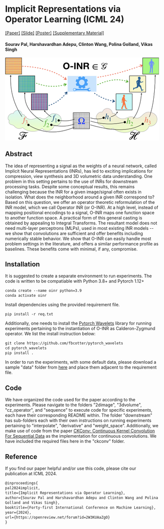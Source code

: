 # Implicit Representations via Operator Learning (ICML 24) 
[[Paper]](https://openreview.net/pdf?id=2W3KUAaZgO) [[Slide]]() [[Poster]]() [[Supplementary Material]](https://uwmadison.box.com/s/0hfedqrkdh2glmpph7jiv7wy9zl0ypt1)

#### Sourav Pal, Harshavardhan Adepu, Clinton Wang, Polina Golland, Vikas Singh
![OINR Pipeline](/asset/pipeline.jpeg?raw=true)

## Abstract
The idea of representing a signal as the weights of a neural network, called Implicit Neural Representations (INRs), has led to exciting implications for compression, view synthesis and 3D volumetric data understanding. One problem in this setting pertains to the use of INRs for downstream processing tasks. Despite some conceptual results, this remains challenging because the INR for a given image/signal often exists in isolation. What does the neighborhood around a given INR correspond to? Based on this question, we offer an operator theoretic reformulation of the INR model, which we call Operator INR (or O-INR). At a high level, instead of mapping positional encodings to a signal, O-INR maps one function space to another function space. A practical form of this general casting is obtained by appealing to Integral Transforms. The resultant model does not need multi-layer perceptrons (MLPs), used in most existing INR models -- we show that convolutions are sufficient and offer benefits including numerically stable behavior. We show that O-INR can easily handle most problem settings in the literature, and offers a similar performance profile as baselines. These benefits come with minimal, if any, compromise.

## Installation
It is suggested to create a separate environment to run experiments. The code is written to be compatiable with Python 3.8+ and Pytorch 1.12+
```
conda create --name oinr python=3.9
conda activate oinr
```
Install dependencies using the provided requirement file.
```
pip install -r req.txt
```
Additionally, one needs to install the [Pytorch Wavelets](https://pytorch-wavelets.readthedocs.io/en/latest/index.html) library for running experiments pertaining to the instantiation of O-INR as Calderon-Zygmund operator. We list the install instruction below:
```
git clone https://github.com/fbcotter/pytorch_wavelets
cd pytorch_wavelets
pip install .
```
In order to run the experiments, with some default data, please download a sample "data" folder from [here](https://uwmadison.box.com/s/gow8xu9d90nrkpq8atayaximwwrh81dq) and place them adjacent to the requirement file.

## Code
We have organized the code used for the paper according to the experiments. Please navigate to the folders "2dimage", "3dvolume", "cz_operator", and "sequence" to execute code for specific experiments, each have their corresponding README within. The folder "downstream" has sub-folders each with their own instructions on running experiments pertaining to "interpolate", "derivative" and "weight_space". Additionally, we make use of code from the paper [CKConv: Continuous Kernel Convolution For Sequential Data](https://github.com/dwromero/ckconv) as the implementation for continuous convolutions. We have included the required files here in the "ckconv" folder.

## Reference
If you find our paper helpful and/or use this code, please cite our publication at ICML 2024.
```
@inproceedings{
pal2024implicit,
title={Implicit Representations via Operator Learning},
author={Sourav Pal and Harshavardhan Adepu and Clinton Wang and Polina Golland and Vikas Singh},
booktitle={Forty-first International Conference on Machine Learning},
year={2024},
url={https://openreview.net/forum?id=2W3KUAaZgO}
}
```
